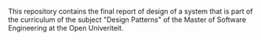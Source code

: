 This repository contains the final report of design of a system that is part of the curriculum of the subject "Design Patterns" of the Master of Software Engineering at the Open Univeriteit. 
